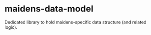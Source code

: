# maidens-data-model
Dedicated library to hold maidens-specific data structure (and related logic).
